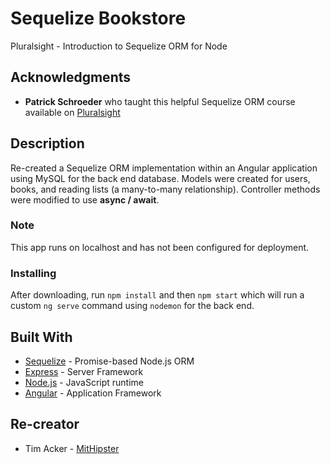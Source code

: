 # Sequelize Bookstore

Pluralsight - Introduction to Sequelize ORM for Node

## Acknowledgments

- **Patrick Schroeder** who taught this helpful Sequelize ORM course available on [Pluralsight](https://app.pluralsight.com/library/courses/sequelize-orm-nodejs-introduction/table-of-contents)

## Description

Re-created a Sequelize ORM implementation within an Angular application using MySQL for the back end database. Models were created for users, books, and reading lists (a many-to-many relationship). Controller methods were modified to use **async / await**.

### Note

This app runs on localhost and has not been configured for deployment.

### Installing

After downloading, run `npm install` and then `npm start` which will run a custom `ng serve` command using `nodemon` for the back end.

## Built With

- [Sequelize](http://docs.sequelizejs.com/) - Promise-based Node.js ORM
- [Express](https://expressjs.com/) - Server Framework
- [Node.js](https://nodejs.org/en/) - JavaScript runtime
- [Angular](https://angular.io/) - Application Framework

## Re-creator

- Tim Acker - [MitHipster](https://github.com/MitHipster)
